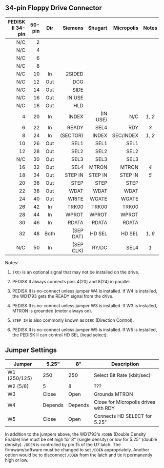 34-pin Floppy Drive Connector
-----------------------------

| PEDISK II 34-pin | 50-pin |Dir  |Siemens   | Shugart | Micropolis | Notes |
|-----------------:|-------:|:---:|---------:|--------:|-----------:|:-----:|
| N/C              | 2      |     |          |         |            |       |
| N/C              | 4      |     |          |         |            |       |
| N/C              | 6      |     |          |         |            |       |
| N/C              | 8      |     |          |         |            |       |
| N/C              | 10     | In  | 2SIDED   |         |            |       |
| N/C              | 12     | Out | DCG      |         |            |       |
| N/C              | 14     | Out | SIDE     |         |            |       |
| N/C              | 16     | Out | IN USE   |         |            |       |
| N/C              | 18     | Out | HLD      |         |            |       |
| 4                | 20     | In  | INDEX    | (IN USE)| N/C        | *1, 2*|
| 6                | 22     | In  | READY    | SEL4    | RDY        | *3*   |
| 8                | 24     | In  | (SECTOR) | INDEX   | SEC/INDEX  | *1, 2*|
| 10               | 26     | Out | SEL1     | SEL1    | SEL1       |       |
| 12               | 28     | Out | SEL2     | SEL2    | SEL2       |       |
| N/C              | 30     | Out | SEL3     | SEL3    | SEL3       |       |
| 16               | 32     | Out | SEL4     | MTRON   | MTRON      | *4*   |
| 18               | 34     | Out | STEP IN  | STEP IN | STEP IN    | *5*   |
| 20               | 36     | Out | STEP     | STEP    | STEP       |       |
| 22               | 38     | Out | WDAT     | WDAT    | WDAT       |       |
| 24               | 40     | Out | WRITE    | WGATE   | WGATE      |       |
| 26               | 42     | In  | TRK00    | TRK00   | TRK00      |       |
| 28               | 44     | In  | WPROT    | WPROT   | WPROT      |       |
| 30               | 46     | In  | RDATA    | RDATA   | RDATA      |       |
| 32               | 48     | Both| (SEP DAT)| HD SEL  | HD SEL     | *1, 6*|
| N/C              | 50     | In  | (SEP CLK)| RY/DC   | SEL4       | *1*   |

Notes:

1. `(XX)` is an optional signal that may not be installed on the drive.

2. PEDISK II always connects pins 4(20) and 8(24) in parallel.

3. PEDISK II is no-connect unless jumper W4 is installed.  If W4 is installed,
   the WD1793 gets the READY signal from the drive.

4. PEDISK II is no-connect unless jumper W3 is installed.  If W3 is installed,
   MTRON is grounded (motor always on).

5. `STEP IN` is also commonly known as `DIRC` (Direction Control).

6. PEDISK II is no-connect unless jumper W5 is installed.  If W5 is installed,
   the PEDISK II can control HD SEL (head select).


Jumper Settings
---------------

| Jumper       | 5.25"   | 8"        | Description                          |
|--------------|---------|-----------|--------------------------------------|
| W1 (250/125) | 250     | 250       | Select Bit Rate (kbit/sec)           |  
| W2 (5/8)     | 5       | 8         | ???                                  |
| W3           | Close   | Open      | Grounds MTRON                        |
| W4           | Depends | Depends   | Close for Micropolis drives with RDY |
| W5           | Close   | Open      | Connects HD SELECT for 5.25"         |

In addition to the jumpers above, the WD1793's `/DDEN` (Double Density Enable)
line must be set high for 8" (single density) or low for 5.25" (double
density).  `/DDEN` is controlled by pin 15 of the U7 latch.  The
firmware/software must be changed to set `/DDEN` appropriately.  Another option
would be to disconnect `/DDEN` from the latch and tie it permanently high
or low.

